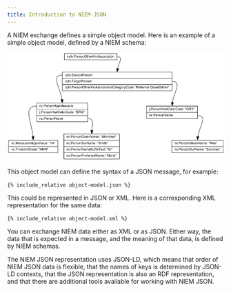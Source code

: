 ```yaml
---
title: Introduction to NIEM-JSON
---
```



A NIEM exchange defines a simple object model. Here is an example of a simple
 object model, defined by a NIEM schema:

![object model](object-model.png "A simple object model")

This object model can define the syntax of a JSON message, for example:

```text
{% include_relative object-model.json %}
```

This could be represented in JSON or XML. Here is a corresponding XML representation for the same data:

```text
{% include_relative object-model.xml %}
```

You can exchange NIEM data either as XML or as JSON. Either way, the data that
is expected in a message, and the meaning of that data, is defined by NIEM
schemas.

The NIEM JSON representation uses JSON-LD, which means that order of NIEM JSON
data is flexible, that the names of keys is determined by JSON-LD contexts, that
the JSON representation is also an RDF representation, and that there are
additional tools available for working with NIEM JSON.

